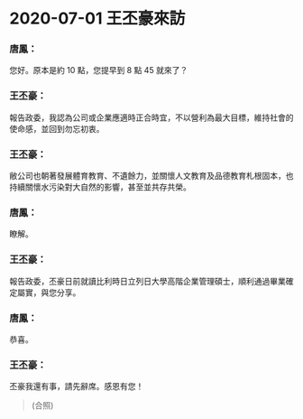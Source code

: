 # 2020-07-01 王丕豪來訪

### 唐鳳：
您好。原本是約 10 點，您提早到 8 點 45 就來了？

### 王丕豪：
報告政委，我認為公司或企業應適時正合時宜，不以營利為最大目標，維持社會的使命感，並回到勿忘初衷。

### 王丕豪：
敝公司也朝著發展體育教育、不遺餘力，並關懷人文教育及品德教育札根固本，也持續關懷水污染對大自然的影響，甚至並共存共榮。

### 唐鳳：
瞭解。

### 王丕豪：
報告政委，丕豪日前就讀比利時日立列日大學高階企業管理碩士，順利通過畢業確定屬實，與您分享。

### 唐鳳：
恭喜。

### 王丕豪：
丕豪我還有事，請先辭席。感恩有您！

> (合照)

